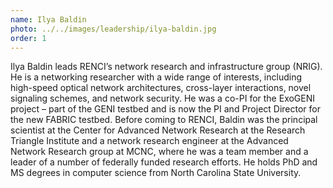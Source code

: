 ```yaml
---
name: Ilya Baldin
photo: ../../images/leadership/ilya-baldin.jpg
order: 1
---
```

Ilya Baldin leads RENCI’s network research and infrastructure group (NRIG). He is a networking researcher with a wide range of interests, including high-speed optical network architectures, cross-layer interactions, novel signaling schemes, and network security. He was a co-PI for the ExoGENI project – part of the GENI testbed and is now the PI and Project Director for the new FABRIC testbed. Before coming to RENCI, Baldin was the principal scientist at the Center for Advanced Network Research at the Research Triangle Institute and a network research engineer at the Advanced Network Research group at MCNC, where he was a team member and a leader of a number of federally funded research efforts. He holds PhD and MS degrees in computer science from North Carolina State University.